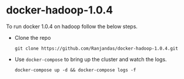 # docker-hadoop-1.0.4

To run docker 1.0.4 on hadoop follow the below steps.

* Clone the repo
  
  ```
  git clone https://github.com/Ranjandas/docker-hadoop-1.0.4.git
  ```

* Use `docker-compose` to bring up the cluster and watch the logs.
 
  ```
  docker-compose up -d && docker-compose logs -f
  ```

